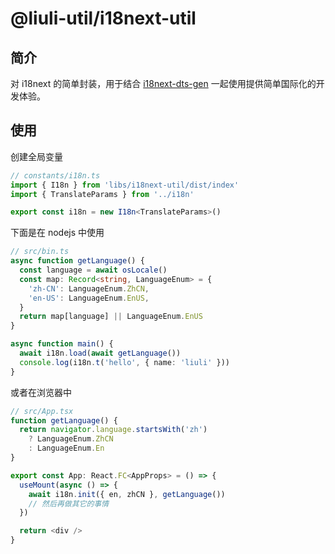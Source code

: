 # @liuli-util/i18next-util

## 简介

对 i18next 的简单封装，用于结合 [i18next-dts-gen](../i18next-dts-gen/README.md) 一起使用提供简单国际化的开发体验。

## 使用

创建全局变量

```ts
// constants/i18n.ts
import { I18n } from 'libs/i18next-util/dist/index'
import { TranslateParams } from '../i18n'

export const i18n = new I18n<TranslateParams>()
```

下面是在 nodejs 中使用

```ts
// src/bin.ts
async function getLanguage() {
  const language = await osLocale()
  const map: Record<string, LanguageEnum> = {
    'zh-CN': LanguageEnum.ZhCN,
    'en-US': LanguageEnum.EnUS,
  }
  return map[language] || LanguageEnum.EnUS
}

async function main() {
  await i18n.load(await getLanguage())
  console.log(i18n.t('hello', { name: 'liuli' }))
}
```

或者在浏览器中

```ts
// src/App.tsx
function getLanguage() {
  return navigator.language.startsWith('zh')
    ? LanguageEnum.ZhCN
    : LanguageEnum.En
}

export const App: React.FC<AppProps> = () => {
  useMount(async () => {
    await i18n.init({ en, zhCN }, getLanguage())
    // 然后再做其它的事情
  })

  return <div />
}
```
